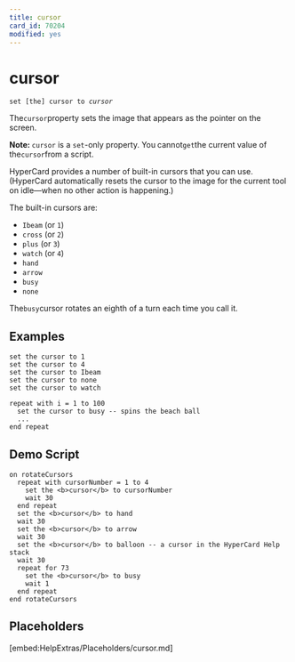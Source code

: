 ```yaml
---
title: cursor
card_id: 70204
modified: yes
---
```


# cursor

<code>set [the] cursor to <i>cursor</i></code>

The` cursor `property sets the image that appears as the pointer on the screen.

<b>Note: </b>`cursor` is a `set`-only property. You<b> </b>cannot` get `the current value of the` cursor `from a script.

HyperCard provides a number of built-in cursors that you can use. (HyperCard automatically resets the cursor to the image for the current tool on idle—when no other action is happening.)

The built-in cursors are:

* `Ibeam` (or `1`)
* `cross` (or `2`)
* `plus` (or `3`)
* `watch` (or `4`)
* `hand`
* `arrow`
* `busy`
* `none`

The` busy `cursor rotates an eighth of a turn each time you call it.

## Examples

```
set the cursor to 1
set the cursor to 4
set the cursor to Ibeam
set the cursor to none
set the cursor to watch

repeat with i = 1 to 100
  set the cursor to busy -- spins the beach ball
  ...
end repeat
```

## Demo Script

```
on rotateCursors
  repeat with cursorNumber = 1 to 4
    set the <b>cursor</b> to cursorNumber
    wait 30
  end repeat
  set the <b>cursor</b> to hand
  wait 30
  set the <b>cursor</b> to arrow
  wait 30
  set the <b>cursor</b> to balloon -- a cursor in the HyperCard Help stack
  wait 30
  repeat for 73
    set the <b>cursor</b> to busy
    wait 1
  end repeat
end rotateCursors
```

## Placeholders

[embed:HelpExtras/Placeholders/cursor.md]

